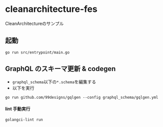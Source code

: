 # cleanarchitecture-fes
CleanArchitectureのサンプル

## 起動

```
go run src/entrypoint/main.go
```

## GraphQL のスキーマ更新 & codegen

- `graphql_schema`以下の`*.schema`を編集する
- 以下を実行

```shell script
go run github.com/99designs/gqlgen --config graphql_schema/gqlgen.yml
```


#### lint 手動実行
```shell script
golangci-lint run
```
